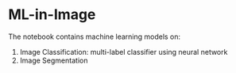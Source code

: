 # ML-in-Image

The notebook contains machine learning models on:
1. Image Classification: multi-label classifier using neural network
2. Image Segmentation 
